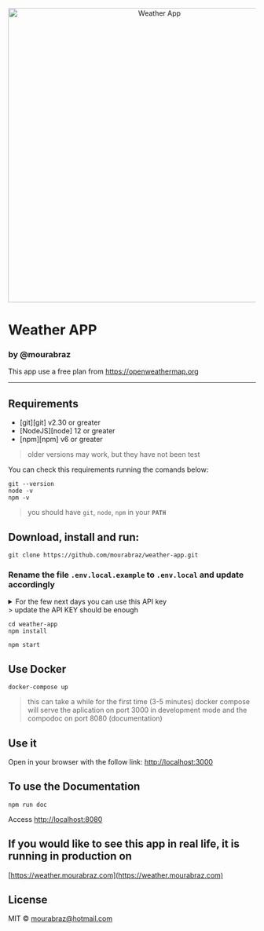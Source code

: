 <div align="center">
    <img width=600 alt="Weather App" src="http://mourabraz.com/img/apps/weather-app-1.png"/>
</div>

<h1>Weather APP</h1>
<h3>by @mourabraz</h3>

<p>
  This app use a free plan from <a href="https://openweathermap.org">https://openweathermap.org</a>
</p>

<hr />

## Requirements

- [git][git] v2.30 or greater
- [NodeJS][node] 12 or greater
- [npm][npm] v6 or greater

> older versions may work, but they have not been test

You can check this requirements running the comands below:

```shell
git --version
node -v
npm -v
```

> you should have `git`, `node`, `npm` in your **`PATH`**

## Download, install and run:

```shel
git clone https://github.com/mourabraz/weather-app.git
```

### Rename the file `.env.local.example` to `.env.local` and update accordingly

<details>
  <summary>For the few next days you can use this API key</summary>
```
REACT_APP_API_KEY=ff4b75ba8b9484ae3728a24c7d581d87
```
</details>
> update the API KEY should be enough

```shel
cd weather-app
npm install
```

```shel
npm start
```

## Use Docker

```
docker-compose up
```

> this can take a while for the first time (3-5 minutes)
> docker compose will serve the aplication on port 3000 in development mode and the compodoc on port 8080 (documentation)

## Use it

Open in your browser with the follow link:
[http://localhost:3000](http://localhost:3000)

## To use the Documentation

```shel
npm run doc
```

Access [http://localhost:8080](http://localhost:8080)

## If you would like to see this app in real life, it is running in production on

[https://weather.mourabraz.com](https://weather.mourabraz.com)

## License

MIT © mourabraz@hotmail.com
